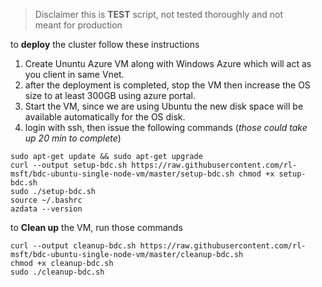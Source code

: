 
> Disclaimer this is **TEST** script, not tested thoroughly  and not  
> meant for production  
  
  to **deploy** the cluster follow these instructions    
  
 1. Create Ununtu Azure VM along with Windows Azure which will act as   
    you client in same Vnet.  
 2. after the deployment is completed, stop  the VM then increase the OS  
    size to at least 300GB using azure  portal.  
 3. Start the VM, since we are using Ubuntu the new disk space  will be  
    available automatically for the OS disk.  
 4. login with ssh, then issue the following commands (*those could take  
    up 20 min to  complete*)  
   
    
 ```shell script
 sudo apt-get update && sudo apt-get upgrade 
 curl --output setup-bdc.sh https://raw.githubusercontent.com/rl-msft/bdc-ubuntu-single-node-vm/master/setup-bdc.sh chmod +x setup-bdc.sh 
 sudo ./setup-bdc.sh 
 source ~/.bashrc 
 azdata --version
```
 
 to **Clean up** the VM, run those commands    
    
 ```shell script
curl --output cleanup-bdc.sh https://raw.githubusercontent.com/rl-msft/bdc-ubuntu-single-node-vm/master/cleanup-bdc.sh
chmod +x cleanup-bdc.sh
sudo ./cleanup-bdc.sh
````
